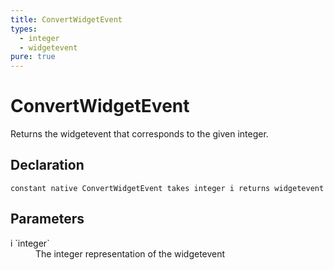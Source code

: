 ```yaml
---
title: ConvertWidgetEvent
types:
  - integer
  - widgetevent
pure: true
---
```


# ConvertWidgetEvent
Returns the widgetevent that corresponds to the given integer.

## Declaration

```
constant native ConvertWidgetEvent takes integer i returns widgetevent
```

## Parameters
<dl>
  <dt>i `integer`</dt>
  <dd>The integer representation of the widgetevent</dd>
</dl>